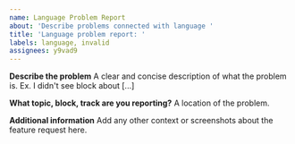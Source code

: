 ```yaml
---
name: Language Problem Report
about: 'Describe problems connected with language '
title: 'Language problem report: '
labels: language, invalid
assignees: y9vad9
---
```


**Describe the problem**
A clear and concise description of what the problem is. Ex. I didn't see block about [...]

**What topic, block, track are you reporting?**
A location of the problem.

**Additional information**
Add any other context or screenshots about the feature request here.
